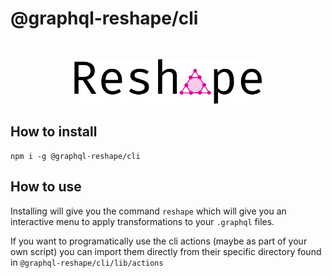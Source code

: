 # @graphql-reshape/cli

<p align="center" style="margin-top: 3rem;"><img src="https://github.com/zieka/graphql-reshape/raw/master/graphql-reshape-logo.svg?sanitize=true" width="300px" alt="GraphQL Reshape Logo"></p>

## How to install

```
npm i -g @graphql-reshape/cli
```

## How to use

Installing will give you the command `reshape` which will give you an interactive menu to apply transformations to your `.graphql` files.

If you want to programatically use the cli actions (maybe as part of your own script) you can import them directly from their specific directory found in `@graphql-reshape/cli/lib/actions`
